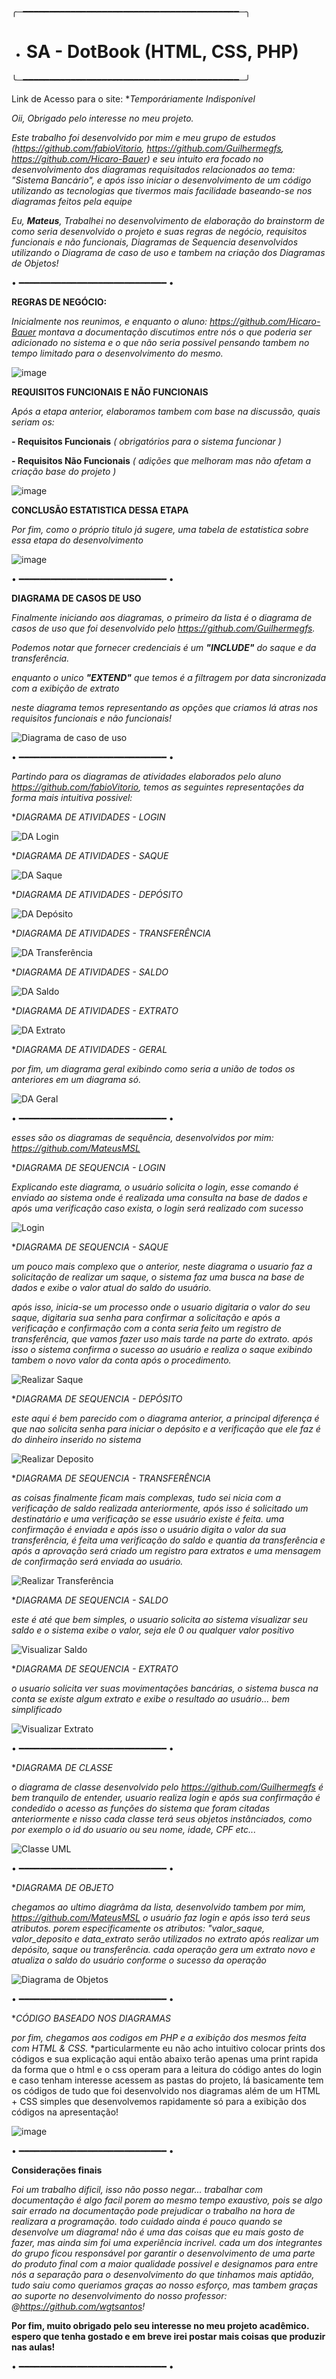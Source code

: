 ╭─━━━━━━━━━━━━━━━━━━━━━━━━━━━━━━━━━━━━━━━━━─╮
- # SA - DotBook (HTML, CSS, PHP)
╰─━━━━━━━━━━━━━━━━━━━━━━━━━━━━━━━━━━━━━━━━━─╯

Link de Acesso para o site: **Temporáriamente Indisponível*

*Oii, Obrigado pelo interesse no meu projeto.*

*Este trabalho foi desenvolvido por mim e meu grupo de estudos (https://github.com/fabioVitorio, https://github.com/Guilhermegfs, https://github.com/Hicaro-Bauer) e seu intuito era focado no desenvolvimento dos diagramas requisitados relacionados ao tema: *"Sistema Bancário"*, e após isso iniciar o desenvolvimento de um código utilizando as tecnologias que tivermos mais facilidade baseando-se nos diagramas feitos pela equipe*

*Eu, **Mateus**, Trabalhei no desenvolvimento de elaboração do brainstorm de como seria desenvolvido o projeto e suas regras de negócio, requisitos funcionais e não funcionais, Diagramas de Sequencia desenvolvidos utilizando o Diagrama de caso de uso e tambem na criação dos Diagramas de Objetos!*


• ━━━━━━━━━━━━━━━━━━━━━━━━━━━━ •

**REGRAS DE NEGÓCIO:**

*Inicialmente nos reunimos, e enquanto o aluno: https://github.com/Hicaro-Bauer montava a documentação discutimos entre nós o que poderia ser adicionado no sistema e o que não seria possivel pensando tambem no tempo limitado para o desenvolvimento do mesmo.*

![image](https://user-images.githubusercontent.com/109548196/199116734-efd9f6fc-70b2-4dbc-9aa3-7cf3f52f6aac.png)




**REQUISITOS FUNCIONAIS E NÃO FUNCIONAIS**

*Após a etapa anterior, elaboramos tambem com base na discussão, quais seriam os:*

**- Requisitos Funcionais** *( obrigatórios para o sistema funcionar )*

**- Requisitos Não Funcionais** *( adições que melhoram mas não afetam a criação base do projeto )*

![image](https://user-images.githubusercontent.com/109548196/199117005-1b33eeca-635b-44b3-bbc9-bd0bd607e8af.png)

**CONCLUSÃO ESTATISTICA DESSA ETAPA**

*Por fim, como o próprio titulo já sugere, uma tabela de estatistica sobre essa etapa do desenvolvimento*

![image](https://user-images.githubusercontent.com/109548196/199117184-7dbf8408-64a1-4422-bb77-e49b7d8cc958.png)

• ━━━━━━━━━━━━━━━━━━━━━━━━━━━━ •

**DIAGRAMA DE CASOS DE USO**

*Finalmente iniciando aos diagramas, o primeiro da lista é o diagrama de casos de uso que foi desenvolvido pelo https://github.com/Guilhermegfs.*

*Podemos notar que fornecer credenciais é um **"INCLUDE"** do saque e da transferência.*

*enquanto o unico **"EXTEND"** que temos é a filtragem por data sincronizada com a exibição de extrato*

*neste diagrama temos representando as opções que criamos lá atras nos requisitos funcionais e não funcionais!*

![Diagrama de caso de uso](https://user-images.githubusercontent.com/109548196/199120735-0aa663bb-8fab-48da-b93d-8febcbdb3d37.png)


• ━━━━━━━━━━━━━━━━━━━━━━━━━━━━ •


*Partindo para os diagramas de atividades elaborados pelo aluno https://github.com/fabioVitorio, temos as seguintes representações da forma mais intuitiva possivel:*


**DIAGRAMA DE ATIVIDADES - LOGIN*

![DA Login](https://user-images.githubusercontent.com/109548196/199121503-be91505c-2647-4cf6-a830-8af02482084d.png)



**DIAGRAMA DE ATIVIDADES - SAQUE*

![DA Saque](https://user-images.githubusercontent.com/109548196/199121538-d1bfac0c-0adc-4a10-9c8c-718db194f7a7.png)



**DIAGRAMA DE ATIVIDADES - DEPÓSITO*

![DA Depósito](https://user-images.githubusercontent.com/109548196/199121560-81538734-ede2-4864-ae6a-e6d2ab61a6fa.png)



**DIAGRAMA DE ATIVIDADES - TRANSFERÊNCIA*

![DA Transferência](https://user-images.githubusercontent.com/109548196/199121575-d8042167-fca0-4a53-a2f1-9d0345fd975d.png)



**DIAGRAMA DE ATIVIDADES - SALDO*

![DA Saldo](https://user-images.githubusercontent.com/109548196/199121593-8bdd3f68-91fa-40cd-9850-202515aa12f4.png)



**DIAGRAMA DE ATIVIDADES - EXTRATO*

![DA Extrato](https://user-images.githubusercontent.com/109548196/199121611-8155f1c4-6159-4c0e-ad2f-028cf9e25955.png)



**DIAGRAMA DE ATIVIDADES - GERAL*

*por fim, um diagrama geral exibindo como seria a união de todos os anteriores em um diagrama só.*

![DA Geral](https://user-images.githubusercontent.com/109548196/199121626-e0831494-7988-485d-90c7-80142caf204c.png)



• ━━━━━━━━━━━━━━━━━━━━━━━━━━━━ •

*esses são os diagramas de sequência, desenvolvidos por mim: https://github.com/MateusMSL*





**DIAGRAMA DE SEQUENCIA - LOGIN*

*Explicando este diagrama, o usuário solicita o login, esse comando é enviado ao sistema onde é realizada uma consulta na base de dados e após uma verificação caso exista, o login será realizado com sucesso*



![Login](https://user-images.githubusercontent.com/109548196/199121843-a4ce6cee-dea9-40c8-b4da-299c9ba6eb7a.png)






**DIAGRAMA DE SEQUENCIA - SAQUE*

*um pouco mais complexo que o anterior, neste diagrama o usuario faz a solicitação de realizar um saque, o sistema faz uma busca na base de dados e exibe o valor atual do saldo do usuário.*

*após isso, inicia-se um processo onde o usuario digitaria o valor do seu saque, digitaria sua senha para confirmar a solicitação e após a verificação e confirmação com a conta seria feito um registro de transferência, que vamos fazer uso mais tarde na parte do extrato. após isso o sistema confirma o sucesso ao usuário e realiza o saque exibindo tambem o novo valor da conta após o procedimento.*

![Realizar Saque](https://user-images.githubusercontent.com/109548196/199122117-eaeb50cb-9e99-46e3-9ce1-a2a0f162d973.png)






**DIAGRAMA DE SEQUENCIA - DEPÓSITO*

*este aqui é bem parecido com o diagrama anterior, a principal diferença é que nao solicita senha para iniciar o depósito e a verificação que ele faz é do dinheiro inserido no sistema*



![Realizar Deposito](https://user-images.githubusercontent.com/109548196/199122530-8e96ed3d-9b14-4be9-ac69-b531f767daa9.png)



**DIAGRAMA DE SEQUENCIA - TRANSFERÊNCIA*

*as coisas finalmente ficam mais complexas, tudo sei nicia com a verificação de saldo realizada anteriormente, após isso é solicitado um destinatário e uma verificação se esse usuário existe é feita.*
*uma confirmação é enviada e após isso o usuário digita o valor da sua transferência, é feita uma verificação do saldo e quantia da transferência e após a aprovação será criado um registro para extratos e uma mensagem de confirmação será enviada ao usuário.*

![Realizar Transferência](https://user-images.githubusercontent.com/109548196/199122886-e5b852b5-cb7a-41dc-bdca-00a64c102d0d.png)



**DIAGRAMA DE SEQUENCIA - SALDO*

*este é até que bem simples, o usuario solicita ao sistema visualizar seu saldo e o sistema exibe o valor, seja ele 0 ou qualquer valor positivo*

![Visualizar Saldo](https://user-images.githubusercontent.com/109548196/199123233-1508e8dd-fda8-43d5-a3fd-bf40cc9141d9.png)



**DIAGRAMA DE SEQUENCIA - EXTRATO*

*o usuario solicita ver suas movimentações bancárias, o sistema busca na conta se existe algum extrato e exibe o resultado ao usuário... bem simplificado*

![Visualizar Extrato](https://user-images.githubusercontent.com/109548196/199123256-75e5e7a4-089b-4f94-a227-243d55d91f7b.png)



• ━━━━━━━━━━━━━━━━━━━━━━━━━━━━ •

**DIAGRAMA DE CLASSE*

*o diagrama de classe desenvolvido pelo https://github.com/Guilhermegfs é bem tranquilo de entender, usuario realiza login e após sua confirmação é condedido o acesso as funções do sistema que foram citadas anteriormente e nisso cada classe terá seus objetos instânciados, como por exemplo o id do usuario ou seu nome, idade, CPF etc...*

![Classe UML](https://user-images.githubusercontent.com/109548196/199123508-bac9ee7d-3122-426c-b697-fe76d15493ed.png)

• ━━━━━━━━━━━━━━━━━━━━━━━━━━━━ •

**DIAGRAMA DE OBJETO*

*chegamos ao ultimo diagrâma da lista, desenvolvido tambem por mim, https://github.com/MateusMSL*
*o usuário faz login e após isso terá seus atributos. porem especificamente os atributos: "valor_saque, valor_deposito e data_extrato serão utilizados no extrato após realizar um depósito, saque ou transferência.*
*cada operação gera um extrato novo e atualiza o saldo do usuário conforme o sucesso da operação*

![Diagrama de Objetos](https://user-images.githubusercontent.com/109548196/199123759-c428d566-0cde-43f7-8d42-965ba32e2e02.png)





• ━━━━━━━━━━━━━━━━━━━━━━━━━━━━ •

**CÓDIGO BASEADO NOS DIAGRAMAS*

*por fim, chegamos aos codigos em PHP e a exibição dos mesmos feita com HTML & CSS.*
*particularmente eu não acho intuitivo colocar prints dos códigos e sua explicação aqui então abaixo terão apenas uma print rapida da forma que o html e o css operam para a leitura do código antes do login e caso tenham interesse acessem as pastas do projeto, lá basicamente tem os códigos de tudo que foi desenvolvido nos diagramas além de um HTML + CSS simples que desenvolvemos rapidamente só para a exibição dos códigos na apresentação!

![image](https://user-images.githubusercontent.com/109548196/199125081-4f80d250-1456-45af-92e6-d4eb3f22a450.png)



• ━━━━━━━━━━━━━━━━━━━━━━━━━━━━ •



**Considerações finais**

*Foi um trabalho dificil, isso não posso negar... trabalhar com documentação é algo facil porem ao mesmo tempo exaustivo, pois se algo sair errado na documentação pode prejudicar o trabalho na hora de realizara a programação.
todo cuidado ainda é pouco quando se desenvolve um diagrama!
não é uma das coisas que eu mais gosto de fazer, mas ainda sim foi uma experiência incrivel.
cada um dos integrantes do grupo ficou responsável por garantir o desenvolvimento de uma parte do produto final com a maior qualidade possivel e designamos para entre nós a separação para o desenvolvimento do que tinhamos mais aptidão, tudo saiu como queriamos graças ao nosso esforço, mas tambem graças ao suporte no desenvolvimento do nosso professor: @https://github.com/wgtsantos!*


**Por fim, muito obrigado pelo seu interesse no meu projeto acadêmico. espero que tenha gostado e em breve irei postar mais coisas que produzir nas aulas!**

• ━━━━━━━━━━━━━━━━━━━━━━━━━━━━ •
